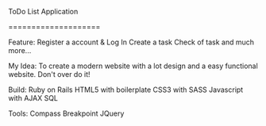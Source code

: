 
ToDo List Application 

====================

Feature:
Register a account & Log In
Create a task 
Check of task
and much more...

My Idea:
To create a modern website with a lot design and a easy functional website. Don't over do it!

Build:
Ruby on Rails
HTML5 with boilerplate
CSS3 with SASS
Javascript with AJAX
SQL 

Tools:
Compass
Breakpoint
JQuery